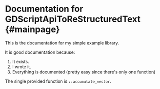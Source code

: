# Documentation for GDScriptApiToReStructuredText {#mainpage}

This is the documentation for my simple example library.

It is good documentation because:

1. It exists.
2. I wrote it.
3. Everything is documented (pretty easy since there's only one function)

The single provided function is `::accumulate_vector`.